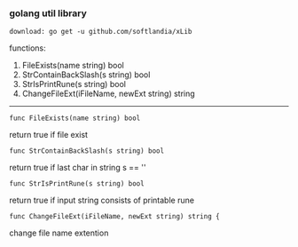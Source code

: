 ### golang util library  ###

	download: go get -u github.com/softlandia/xLib

functions:  
1. FileExists(name string) bool
2. StrContainBackSlash(s string) bool
3. StrIsPrintRune(s string) bool
4. ChangeFileExt(iFileName, newExt string) string

_________________________________________________________________________
	func FileExists(name string) bool

return true if file exist

	func StrContainBackSlash(s string) bool

return true if last char in string s == '\'

	func StrIsPrintRune(s string) bool

return true if input string consists of printable rune

	func ChangeFileExt(iFileName, newExt string) string {
change file name extention